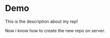 # Demo




This is the description about my rep!



Now i know how to create the new repo on server.
